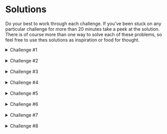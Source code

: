 # Solutions

Do your best to work through each challenge. If you've been stuck on any particular challenge for more than 20 minutes take a peek at the solution. There is of course more than one way to solve each of these problems, so feel free to use thes solutions as inspiration or food for thought.

<details>
  <summary>Challenge #1</summary>

  Given the array of planet data render a list of each of the planet names.

  ```js
  renderPlanets() {
    return planetData.map((planet) => {
      return <p>{planet.name}</p>;
    });
  };
  ```
</details>

<br>

<details>
  <summary>Challenge #2</summary>

  Given the array of planet data, map through the array to
  render a list displaying each of the plenet's name and their
  diameter.

  ```js
  renderPlanets() {
    return planetData.map((planet) => {
      return (
        <div>
          <h4>{planet.name}</h4>
          <p>Diameter: {planet.diameter}</p>
        </div>
      )
    });
  }
  ```
</details>

<br>

<details>
  <summary>Challenge #3</summary>

  Given the array of planet data, map through the array to
  render a list display just the name and length of day of
  each planet.

  ```js
  renderPlanets() {
    return planetData.map((planet) => {
      return (
        <div>
          <h4>{planet.name}</h4>
          <p>Length of Day: {planet.lengthOfDay}</p>
        </div>
      );
    })
  }
  ```
</details>

<br>

<details>
  <summary>Challenge #4</summary>

  Given the array of planet data, map through the array to
  render a list display the name and length of day of each
  planet. Prepend each planet name with it's index in the array.
  For example...
  ```html
  <div>
    <h4>1. Mercury</h4>
    <p>Length Of Day: 4222.6 hours</p>
  </div>
  ```

  ```js
  renderPlanets() {
    return planetData.map((planet, idx) => {
      return (
        <div>
          <h4>{idx + 1}. {planet.name}</h4>
          <p>Length of Day: {planet.lengthOfDay}</p>
        </div>
      );
    })
  }
  ```
</details>

<br>

<details>
  <summary>Challenge #5</summary>

  Given the array of planet data 'find' the planet with the name
  of 'Earth' and render it's name, diameter, and length of day. Use
  one of the array iterator methods to find the planet.

  ```js
  renderPlanets() {
    const Earth = planetData.find((planet) => {
      return planet.name === 'Earth';
    });

    return (
      <div>
        <h4>{Earth.name}</h4>
        <p>Diameter: {Earth.diameter}</p>
        <p>Length of Day: {Earth.lengthOfDay} hours</p>
      </div>
    )
  };
  ```
</details>

<br>

<details>
  <summary>Challenge #6</summary>

  Given the array of planet data 'find' the planet with the length
  of day of 10.7 render it's name, diameter, and length of day. Use
  one of the array iterator methods to find the planet.

  ```js
  renderPlanets() {
    const foundPlanet = planetData.find((planet) => {
      return planet.lengthOfDay === 10.7;
    });

    return (
      <div>
        <h4>{foundPlanet.name}</h4>
        <p>Diameter: {foundPlanet.diameter}</p>
        <p>Length of Day: {foundPlanet.lengthOfDay} hours</p>
      </div>
    )
  }
  ```
</details>

<br>

<details>
  <summary>Challenge #7</summary>

  - Given the array of planet data filter for an array of all
  the planets with a ring system.
  - Map through the filtered array to render the list of planets
  displaying their name, diameter, and length of day.

  ```js
  renderPlanets() {
    const planetsWRings = planetData.filter((planet) => {
      return planet.ringSystem === true;
    });

    return planetsWRings.map((planet) => {
      return (
        <div>
          <h4>{planet.name}</h4>
          <p>Diameter: {planet.diameter}</p>
          <p>Length Of Day: {planet.lengthOfDay}</p>
        </div>
      )
    });
  }
  ```
</details>

<br>

<details>
  <summary>Challenge #8</summary>

  - Given the array of planet data 'find' the planet with the name
  of 'Jupiter'.
  - Map through the moons array of the found planet, to display a
  list of all of the moons.
  
  ```js
  renderPlanets() {
    const jupiter = planetData.find((planet) => planet.name === 'Jupiter');

    return jupiter.moons.map((moon) => {
      return <li>{moon}</li>;
    });
  }
  ```
</details>

<br>